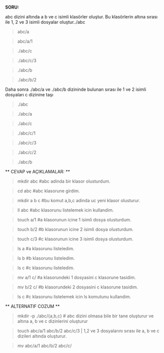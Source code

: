 **SORU:**


abc dizini altında a b ve c isimli klasörler oluştur. Bu klasörlerin altına sırası ile 1, 2 ve 3 isimli dosyalar oluştur../abc


> abc/a


> abc/a/1


>  ./abc/c


>  ./abc/c/3


>  ./abc/b


>  ./abc/b/2


Daha sonra ./abc/a ve ./abc/b dizininde bulunan sırası ile 1 ve 2 isimli dosyaları c dizinine taşı


> ./abc


> ./abc/a


> ./abc/c


> ./abc/c/1


>./abc/c/3


> ./abc/c/2


> ./abc/b


** CEVAP ve AÇIKLAMALAR: **


>mkdir abc #abc adinda bir klasor olusturdum.


>cd abc #abc klasorune girdim.


>mkdir a b c #bu komut a,b,c adinda uc yeni klasor olusturur.


>ll abc #abc klasorunu listelemek icin kullandim.


>touch a/1 #a klasorunun icine 1 isimli dosya olusturdum.


>touch b/2 #b klasorunun icine 2 isimli dosya olusturdum.


>touch c/3 #c klasorunun icine 3 isimli dosya olusturdum.


>ls a #a klasorunu listeledim.


>ls b #b klasorunu listeledim.


>ls c #c klasorunu listeledim.


>mv a/1 c/ #a klasorundeki 1 dosyasini c klasorune tasidim.


>mv b/2 c/ #b klasorundeki 2 dosyasini c klasorune tasidim.


>ls c #c klasorunu listelemek icin ls komutunu kullandim.


** ALTERNATIF COZUM **


> mkdir -p ./abc/{a,b,c} # abc dizini olmasa bile bir tane oluşturur ve altına a, b ve c dizinlerini oluşturur


>touch abc/a/1 abc/b/2 abc/c/3  | 1,2 ve 3 dosyalarını sırası ile a, b ve c dizileri altında oluşturur.


>mv abc/a/1 abc/b/2 abc/c/ 


